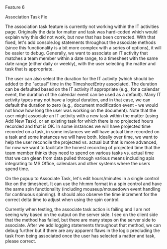 Feature 6 

Association Task Fix

The association task feature is currently not working within the IT activities page.  Originally the data for matter and task was hard-coded which would explain why this did not work, but now that has been corrected.  With that fixed, let's add console.log statements throughout the associate methods (since this functionality is a bit more complex with a series of options), it will be easier to debug.  Generally, we want to associate an IT activity that matches a team member within a date range, to a timesheet with the same date range (either daily or weekly), with the user selecting the matter and task that is appropriate.  

The user can also select the duration for the IT activity (which should be added to the "actual" time in the TimesheetEntry associated.  The duration can be defaulted based on the IT activity if appropriate (e.g., for a calendar event, the duration of the calendar event can be used as a default).  Many IT activity types may not have a logical duration, and in that case, we can default the duration to zero (e.g., document modification event - we would not know how long the user was working on the document).  Note that the user might associate an IT activity with a new task within the matter (using Add New Task), or an existing task for which there is no projected hours recorded and that is OK.  In some instances we will have projected time recorded on a task, in some instances we will have actual time recorded on a task and some instances we will have both.  Ideally over time, we want to help the user reconcile the projected vs. actual but that is more advanced, for now we want to facilitate the honest recording of projected time that the team member thinks they need to spend on various tasks vs. actual time that we can glean from data pulled through various means including apis integrating to MS Office, calendars and other systems where the users spend time.

On the popup to Associate Task, let's edit hours/minutes in a single control like on the timesheet.  It can use the hh:mm format in a spin control and have the same spin functionality (including mouseup/mousedown event handling for continuous spinning).  It should also observe the time increment for the correct delta time to adjust when using the spin control.

Currently when testing, the associate task action is failing and I am not seeing why based on the output on the server side.  I see on the client side that the method has failed, but there are many steps on the server side to associate.  After we add logging statements throughout that method, we can debug further but if there are any apparent flaws in the logic precluding the task from being associated once the user has selected a matter and task, please correct.


